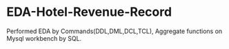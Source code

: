 # EDA-Hotel-Revenue-Record

Performed EDA by Commands(DDL,DML,DCL,TCL), Aggregate functions on Mysql workbench by SQL.
